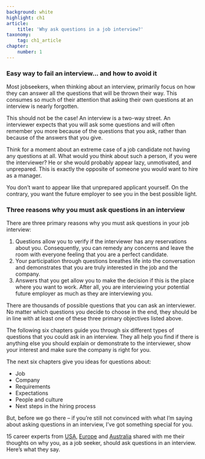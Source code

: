 ```yaml
---
background: white
highlight: ch1
article:
    title: 'Why ask questions in a job interview?'
taxonomy:
    tag: ch1_article
chapter:
    number: 1
---
```

### Easy way to fail an interview... and how to avoid it

Most jobseekers, when thinking about an interview, primarily focus on how they can answer all the questions that will be thrown their way. This consumes so much of their attention that asking their own questions at an interview is nearly forgotten.

This should not be the case! An interview is a two-way street. An interviewer expects that you will ask some questions and will often remember you more because of the questions that you ask, rather than because of the answers that you give.

Think for a moment about an extreme case of a job candidate not having any questions at all. What would you think about such a person, if you were the interviewer? He or she would probably appear lazy, unmotivated, and unprepared. This is exactly the opposite of someone you would want to hire as a manager.

You don’t want to appear like that unprepared applicant yourself. On the contrary, you want the future employer to see you in the best possible light.

### Three reasons why you must ask questions in an interview

There are three primary reasons why you must ask questions in your job interview:

1. Questions allow you to verify if the interviewer has any reservations about you. Consequently, you can remedy any concerns and leave the room with everyone feeling that you are a perfect candidate.
2. Your participation through questions breathes life into the conversation and demonstrates that you are truly interested in the job and the company.
3. Answers that you get allow you to make the decision if this is the place where you want to work. After all, you are interviewing your potential future employer as much as they are interviewing you.

There are thousands of possible questions that you can ask an interviewer. No matter which questions you decide to choose in the end, they should be in line with at least one of these three primary objectives listed above.

The following six chapters guide you through six different types of questions that you could ask in an interview. They all help you find if there is anything else you should explain or demonstrate to the interviewer, show your interest and make sure the company is right for you.

The next six chapters give you ideas for questions about:
* Job
* Company
* Requirements
* Expectations
* People and culture
* Next steps in the hiring process

But, before we go there – if you’re still not convinced with what I’m saying about asking questions in an interview, I’ve got something special for you.

15 career experts from <a target="_parent" href="#USA" onclick="ga('send','event','Why-ask-questions','Scroll-to-experts','From-why-ask-to-USA')">USA</a>, <a target="_parent" href="#Europe" onclick="ga('send','event','Why-ask-questions','Scroll-to-experts','From-why-ask-to-Europe')">Europe</a> and <a target="_parent" href="#Australia" onclick="ga('send','event','Why-ask-questions','Scroll-to-experts','From-why-ask-to-Australia')">Australia</a> shared with me their thoughts on why you, as a job seeker, should ask questions in an interview. Here’s what they say.